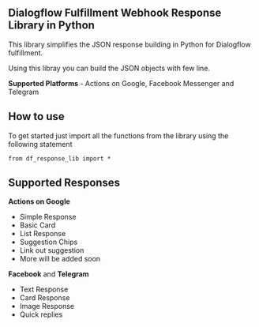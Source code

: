 ## Dialogflow Fulfillment Webhook Response Library in Python

This library simplifies the JSON response building in Python for Dialogflow fulfillment.

Using this libray you can build the JSON objects with few line.

**Supported Platforms** - Actions on Google, Facebook Messenger and Telegram

## How to use
To get started just import all the functions from the library using the following statement

 `from df_response_lib import *`

## Supported Responses

**Actions on Google**

 - Simple Response
 - Basic Card
 - List Response
 - Suggestion Chips
 - Link out suggestion
 - More will be added soon

**Facebook** and **Telegram**

 - Text Response
 - Card Response
 - Image Response
 - Quick replies

